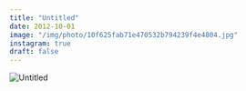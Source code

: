 ```yaml
---
title: "Untitled"
date: 2012-10-01
image: "/img/photo/10f625fab71e470532b794239f4e4804.jpg"
instagram: true
draft: false
---
```


![Untitled](/img/photo/10f625fab71e470532b794239f4e4804.jpg)
